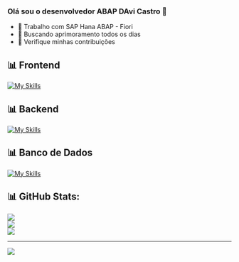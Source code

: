 ### Olá sou o desenvolvedor ABAP DAvi Castro 👋

- 🔭 Trabalho com SAP Hana ABAP - Fiori
- 🌱 Buscando aprimoramento todos os dias
- 💬 Verifique minhas contribuições

## 📊 Frontend
[![My Skills](https://skillicons.dev/icons?i=vue,js)](https://skillicons.dev)

## 📊 Backend
[![My Skills](https://skillicons.dev/icons?i=nodejs,abap)](https://skillicons.dev)

## 📊 Banco de Dados
[![My Skills](https://skillicons.dev/icons?i=hana)](https://skillicons.dev)

## 📊 GitHub Stats:
![](https://github-readme-stats.vercel.app/api?username=davicastr&theme=tokyonight&hide_border=false&include_all_commits=true&count_private=false)<br/>
![](https://github-readme-streak-stats.herokuapp.com/?user=davicastr&theme=tokyonight&hide_border=false)<br/>
![](https://github-readme-stats.vercel.app/api/top-langs/?username=davicastr&theme=tokyonight&hide_border=false&include_all_commits=true&count_private=false&layout=compact)

---
[![](https://visitcount.itsvg.in/api?id=davicastr&icon=0&color=0)](https://visitcount.itsvg.in)
